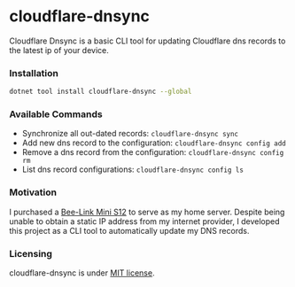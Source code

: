 # cloudflare-dnsync

Cloudflare Dnsync is a basic CLI tool for updating Cloudflare dns records to the latest ip of your device.

### Installation
```sh
dotnet tool install cloudflare-dnsync --global
```

### Available Commands
- Synchronize all out-dated records: `cloudflare-dnsync sync`
- Add new dns record to the configuration: `cloudflare-dnsync config add`
- Remove a dns record from the configuration: `cloudflare-dnsync config rm`
- List dns record configurations: `cloudflare-dnsync config ls`

### Motivation
I purchased a [Bee-Link Mini S12](https://amzn.eu/d/a3wNyZN) to serve as my home server. Despite being unable to obtain a static IP address from my internet provider, I developed this project as a CLI tool to automatically update my DNS records.

### Licensing
cloudflare-dnsync is under [MIT license](/LICENSE).
